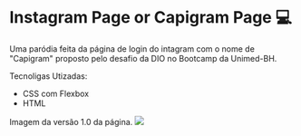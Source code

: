 # Instagram Page or Capigram Page 💻

Uma paródia feita da página de login do intagram com o nome de "Capigram" proposto pelo desafio da DIO no Bootcamp da Unimed-BH.

Tecnoligas Utizadas:

- CSS com Flexbox
- HTML

Imagem da versão 1.0 da página.
<img src="![image](https://user-images.githubusercontent.com/94460870/174878804-890e4b20-c901-44b9-ac34-e2c4b1d6c4d0.png)
"/>
